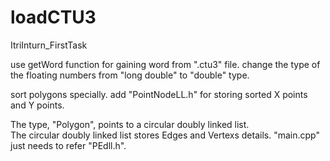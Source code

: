 # loadCTU3
ItriInturn_FirstTask

use getWord function for gaining word from ".ctu3" file.
change the type of the floating numbers from "long double" to "double" type. 

sort polygons specially.
add "PointNodeLL.h" for storing sorted X points and Y points.

The type, "Polygon", points to a circular doubly linked list.  
The circular doubly linked list stores Edges and Vertexs details.
"main.cpp" just needs to refer "PEdll.h".
